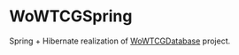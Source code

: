 # WoWTCGSpring
Spring + Hibernate realization of [WoWTCGDatabase](https://github.com/Arbalax/WowTCGDatabase) project.
